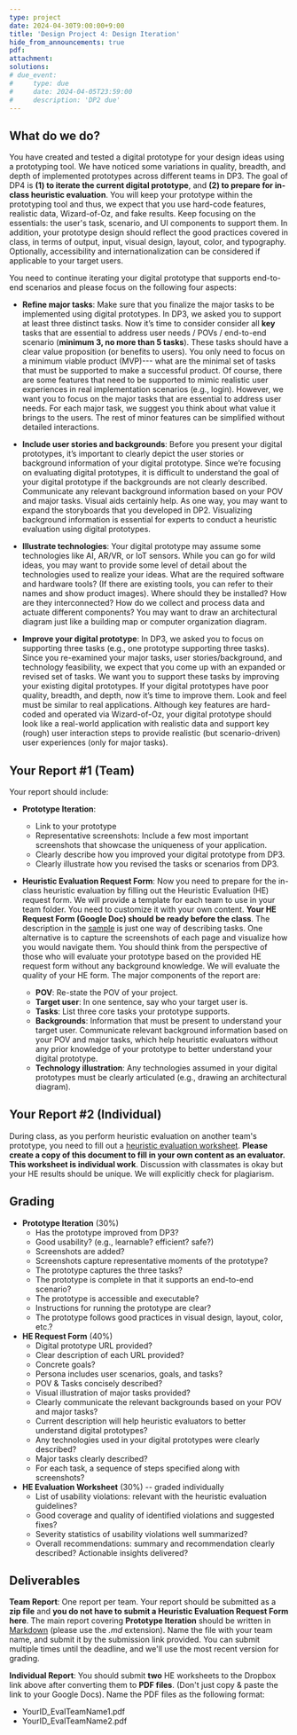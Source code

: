 ```yaml
---
type: project
date: 2024-04-30T9:00:00+9:00
title: 'Design Project 4: Design Iteration'
hide_from_announcements: true
pdf:
attachment:
solutions:
# due_event: 
#     type: due
#     date: 2024-04-05T23:59:00
#     description: 'DP2 due'
---
```


## What do we do?
You have created and tested a digital prototype for your design ideas using a prototyping tool. We have noticed some variations in quality, breadth, and depth of implemented prototypes across different teams in DP3. The goal of DP4 is **(1) to iterate the current digital prototype**, and **(2) to prepare for in-class heuristic evaluation**. You will keep your prototype within the prototyping tool and thus, we expect that you use hard-code features, realistic data, Wizard-of-Oz, and fake results. Keep focusing on the essentials: the user's task, scenario, and UI components to support them. In addition, your prototype design should reflect the good practices covered in class, in terms of output, input, visual design, layout, color, and typography. Optionally, accessibility and internationalization can be considered if applicable to your target users.  

<!-- **NOTE**: **You can keep improving your prototype after the studio and report deadline**. Your score for this milestone will be based on the report and the UI available at the time of grading. We will notify a time period when grading will happen. In the next DP, you will show your interface to target users and get feedback. You can reflect their feedback into your interface and keep iterating until the final presentation.   -->

You need to continue iterating your digital prototype that supports end-to-end scenarios and please focus on the following four aspects:
* **Refine major tasks**: Make sure that you finalize the major tasks to be implemented using digital prototypes. In DP3, we asked you to support at least three distinct tasks. Now it’s time to consider consider all **key** tasks that are essential to address user needs / POVs / end-to-end scenario (**minimum 3, no more than 5 tasks**). These tasks should have a clear value proposition (or benefits to users). You only need to focus on a minimum viable product (MVP)--- what are the minimal set of tasks that must be supported to make a successful product. Of course, there are some features that need to be supported to mimic realistic user experiences in real implementation scenarios (e.g., login). However, we want you to focus on the major tasks that are essential to address user needs. For each major task, we suggest you think about what value it brings to the users. The rest of minor features can be simplified without detailed interactions.

* **Include user stories and backgrounds**: Before you present your digital prototypes, it’s important to clearly depict the user stories or background information of your digital prototype. Since we’re focusing on evaluating digital prototypes, it is difficult to understand the goal of your digital prototype if the backgrounds are not clearly described. Communicate any relevant background information based on your POV and major tasks. Visual aids certainly help. As one way, you may want to expand the storyboards that you developed in DP2. Visualizing background information is essential for experts to conduct a heuristic evaluation using digital prototypes.

* **Illustrate technologies**: Your digital prototype may assume some technologies like AI, AR/VR, or IoT sensors. While you can go for wild ideas, you may want to provide some level of detail about the technologies used to realize your ideas. What are the required software and hardware tools? (If there are existing tools, you can refer to their names and show product images). Where should they be installed? How are they interconnected? How do we collect and process data and actuate different components? You may want to draw an architectural diagram just like a building map or computer organization diagram.

* **Improve your digital prototype**: In DP3, we asked you to focus on supporting three tasks (e.g., one prototype supporting three tasks). Since you re-examined your major tasks, user stories/background, and technology feasibility, we expect that you come up with an expanded or revised set of tasks. We want you to support these tasks by improving your existing digital prototypes. If your digital prototypes have poor quality, breadth, and depth, now it’s time to improve them. Look and feel must be similar to real applications. Although key features are hard-coded and operated via Wizard-of-Oz, your digital prototype should look like a real-world application with realistic data and support key (rough) user interaction steps to provide realistic (but scenario-driven) user experiences (only for major tasks).

## Your Report #1 (Team)
Your report should include:
* **Prototype Iteration**:
  * Link to your prototype
  * Representative screenshots: Include a few most important screenshots that showcase the uniqueness of your application.
  * Clearly describe how you improved your digital prototype from DP3.
  * Clearly illustrate how you revised the tasks or scenarios from DP3.

* **Heuristic Evaluation Request Form**: Now you need to prepare for the in-class heuristic evaluation by filling out the Heuristic Evaluation (HE) request form. We will provide a template for each team to use in your team folder. You need to customize it with your own content. **Your HE Request Form (Google Doc) should be ready before the class**. The description in the [sample](https://docs.google.com/document/d/1uoPGoSyvGcBesLbyA6kJNuWcDIZWUJg6yGj2jG1iBfQ/edit?usp=sharing) is just one way of describing tasks. One alternative is to capture the screenshots of each page and visualize how you would navigate them. You should think from the perspective of those who will evaluate your prototype based on the provided HE request form without any background knowledge. We will evaluate the quality of your HE form. The major components of the report are:
  * **POV**: Re-state the POV of your project.
  * **Target user**: In one sentence, say who your target user is.
  * **Tasks**: List three core tasks your prototype supports.
  * **Backgrounds**: Information that must be present to understand your target user. Communicate relevant background information based on your POV and major tasks, which help heuristic evaluators without any prior knowledge of your prototype to better understand your digital prototype.
  * **Technology illustration**: Any technologies assumed in your digital prototypes must be clearly articulated (e.g., drawing an architectural diagram).

## Your Report #2 (Individual)
During class, as you perform heuristic evaluation on another team's prototype, you need to fill out a [heuristic evaluation worksheet](https://docs.google.com/document/d/1ikU-BifQmgL3stisDlgIiYaBqf2dmHWeMIX8b8qGTbI/edit). **Please create a copy of this document to fill in your own content as an evaluator. This worksheet is individual work**. Discussion with classmates is okay but your HE results should be unique. We will explicitly check for plagiarism.

## Grading
* **Prototype Iteration** (30%)
  * Has the prototype improved from DP3?
  * Good usability? (e.g., learnable? efficient? safe?)
  * Screenshots are added?
  * Screenshots capture representative moments of the prototype?
  * The prototype captures the three tasks?
  * The prototype is complete in that it supports an end-to-end scenario?
  * The prototype is accessible and executable?
  * Instructions for running the prototype are clear?
  * The prototype follows good practices in visual design, layout, color, etc.?
* **HE Request Form** (40%)
  * Digital prototype URL provided?
  * Clear description of each URL provided?
  * Concrete goals?
  * Persona includes user scenarios, goals, and tasks?
  * POV & Tasks concisely described?
  * Visual illustration of major tasks provided?
  * Clearly communicate the relevant backgrounds based on your POV and major tasks?
  * Current description will help heuristic evaluators to better understand digital prototypes?
  * Any technologies used in your digital prototypes were clearly described?
  * Major tasks clearly described?
  * For each task, a sequence of steps specified along with screenshots?
* **HE Evaluation Worksheet** (30%) -- graded individually
  * List of usability violations: relevant with the heuristic evaluation guidelines?
  * Good coverage and quality of identified violations and suggested fixes?
  * Severity statistics of usability violations well summarized?
  * Overall recommendations: summary and recommendation clearly described? Actionable insights delivered?

## Deliverables
**Team Report**: One report per team. Your report should be submitted as a **zip file** and **you do not have to submit a Heuristic Evaluation Request Form here**. The main report covering **Prototype Iteration** should be written in [Markdown](https://daringfireball.net/projects/markdown/) (please use the *.md* extension). Name the file with your team name, and submit it by the submission link provided. You can submit multiple times until the deadline, and we'll use the most recent version for grading.

**Individual Report**: You should submit **two** HE worksheets to the Dropbox link above after converting them to **PDF files**. (Don't just copy & paste the link to your Google Docs). Name the PDF files as the following format: 
* YourID_EvalTeamName1.pdf 
* YourID_EvalTeamName2.pdf